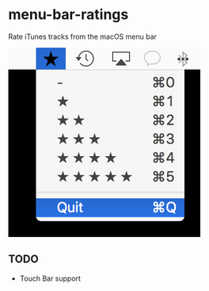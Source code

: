 # menu-bar-ratings

Rate iTunes tracks from the macOS menu bar

![Ratings](https://github.com/emarschn/menu-bar-ratings/blob/master/menu-bar-ratings.png?raw=true)

## TODO

- Touch Bar support
